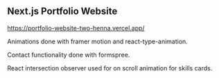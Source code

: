 ## Next.js Portfolio Website

https://portfolio-website-two-henna.vercel.app/

Animations done with framer motion and react-type-animation.

Contact functionality done with formspree.

React intersection observer used for on scroll animation for skills cards.
